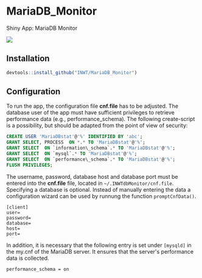 # MariaDB_Monitor
Shiny App: MariaDB Monitor

![](http://www.inwt-statistics.de/files/INWT/images_blog/MariaDBAppHome.PNG)

## Installation

```r
devtools::install_github("INWT/MariaDB_Monitor")
```

## Configuration
To run the app, the configuration file **cnf.file** has to be adjusted. The database user of the app 
must have sufficient privileges to retrieve performance data (e.g., performance_schema). The following 
create-script is a possibility, but should be adapted from the point of view of security:

```SQL
CREATE USER 'MariaDBstat'@'%' IDENTIFIED BY 'abc';
GRANT SELECT, PROCESS  ON *.* TO 'MariaDBstat'@'%';
GRANT SELECT  ON `information\_schema`.* TO 'MariaDBstat'@'%';
GRANT SELECT  ON `mysql`.* TO 'MariaDBstat'@'%';
GRANT SELECT  ON `performance\_schema`.* TO 'MariaDBstat'@'%';
FLUSH PRIVILEGES;
```

The username, password, database host and database port must
be entered into the **cnf.file** file, located in `~/.INWTdbMonitor/cnf.file`. 
Specifying a database is optional.
Instead of manually entering the data a configuration wizard
can be used by runnung the function `promptCnfData()`.

```
[client]
user=
password=
database=
host=
port=
```

In addition, it is necessary that the following entry is set under `[mysqld]` in the my.cnf of the MariaDB server. It ensures that the server's performance data is collected.

```
performance_schema = on
```

